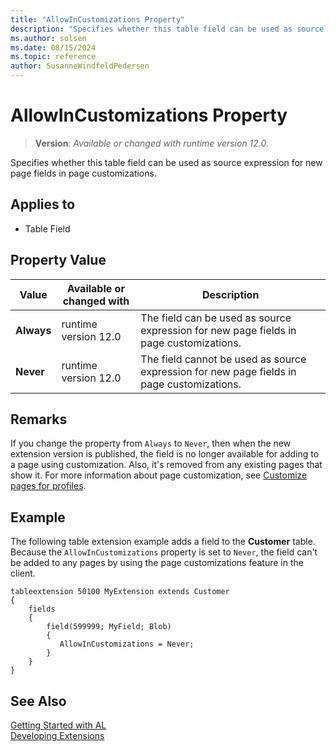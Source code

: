 ```yaml
---
title: "AllowInCustomizations Property"
description: "Specifies whether this table field can be used as source expression for new page fields in page customizations."
ms.author: solsen
ms.date: 08/15/2024
ms.topic: reference
author: SusanneWindfeldPedersen
---
```

[//]: # (START>DO_NOT_EDIT)
[//]: # (IMPORTANT:Do not edit any of the content between here and the END>DO_NOT_EDIT.)
[//]: # (Any modifications should be made in the .xml files in the ModernDev repo.)
# AllowInCustomizations Property
> **Version**: _Available or changed with runtime version 12.0._

Specifies whether this table field can be used as source expression for new page fields in page customizations.

## Applies to
-   Table Field

## Property Value

|Value|Available or changed with|Description|
|-----------|-----------|---------------------------------------|
|**Always**|runtime version 12.0|The field can be used as source expression for new page fields in page customizations.|
|**Never**|runtime version 12.0|The field cannot be used as source expression for new page fields in page customizations.|

[//]: # (IMPORTANT: END>DO_NOT_EDIT)

## Remarks

If you change the property from `Always` to `Never`, then when the new extension version is published, the field is no longer available for adding to a page using customization. Also, it's removed from any existing pages that show it. For more information about page customization, see [Customize pages for profiles](/dynamics365/business-central/ui-personalization-manage).

## Example

The following table extension example adds a field to the **Customer** table. Because the `AllowInCustomizations` property is set to `Never`, the field can't be added to any pages by using the page customizations feature in the client.  

```AL
tableextension 50100 MyExtension extends Customer
{
    fields
    {
        field(599999; MyField; Blob)
        {
           AllowInCustomizations = Never;
        }
    }
}
```

## See Also  
[Getting Started with AL](../devenv-get-started.md)  
[Developing Extensions](../devenv-dev-overview.md)  